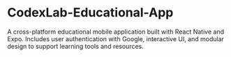 # CodexLab-Educational-App
A cross-platform educational mobile application built with React Native and Expo. Includes user authentication with Google, interactive UI, and modular design to support learning tools and resources.

